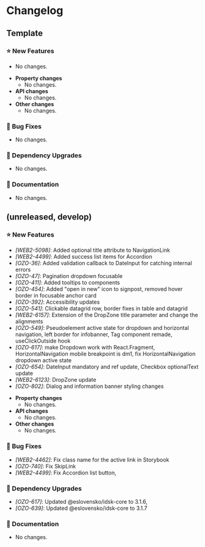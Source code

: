# Changelog

## Template

### ⭐ New Features

- No changes.

* **Property changes**
  - No changes.
* **API changes**
  - No changes.
* **Other changes**
  - No changes.

### 🐞 Bug Fixes

- No changes.

### 🔨 Dependency Upgrades

- No changes.

### 📔 Documentation

- No changes.

## (unreleased, develop)

### ⭐ New Features

- _[WEB2-5098]_: Added optional title attribute to NavigationLink
- _[WEB2-4499]_: Added success list items for Accordion
- _[OZO-36]_: Added validation callback to DateInput for catching internal errors
- _[OZO-47]_: Pagination dropdown focusable
- _[OZO-411]_: Added tooltips to components
- _[OZO-454]_: Added "open in new" icon to signpost, removed hover border in focusable anchor card
- _[OZO-392]_: Accessibility updates
- _[OZO-541]_: Clickable datagrid row, border fixes in table and datagrid
- _[WEB2-6157]_: Extension of the DropZone title parameter and change the alignments
- _[OZO-549]_: Pseudoelement active state for dropdown and horizontal navigation, left border for infobanner, Tag component remade, useClickOutside hook
- _[OZO-617]_: make Dropdown work with React.Fragment, HorizontalNavigation mobile breakpoint is dm1, fix HorizontalNavigation dropdown active state
- _[OZO-654]_: DateInput mandatory and ref update, Checkbox optionalText update
- _[WEB2-6123]_: DropZone update
- _[OZO-802]_: Dialog and information banner styling changes

* **Property changes**
  - No changes.
* **API changes**
  - No changes.
* **Other changes**
  - No changes.

### 🐞 Bug Fixes

- _[WEB2-4462]_: Fix class name for the active link in Storybook
- _[OZO-740]_: Fix SkipLink
- _[WEB2-4499]_: Fix Accordion list button,

### 🔨 Dependency Upgrades

- _[OZO-617]_: Updated @eslovensko/idsk-core to 3.1.6,
- _[OZO-639]_: Updated @eslovensko/idsk-core to 3.1.7

### 📔 Documentation

- No changes.
